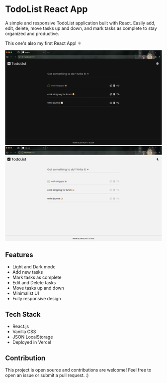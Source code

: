 # TodoList React App

A simple and responsive TodoList application built with React. Easily add, edit, delete, move tasks up and down, and mark tasks as complete to stay organized and productive.

This one's also my first React App! ⚛

![TodoList App Screenshot](public/darkMode.png)
![TodoList App Screenshot](public/lightMode.png)

## Features

- Light and Dark mode
- Add new tasks
- Mark tasks as complete
- Edit and Delete tasks
- Move tasks up and down
- Minimalist UI
- Fully responsive design

## Tech Stack

- React.js
- Vanilla CSS
- JSON LocalStorage
- Deployed in Vercel

## Contribution

This project is open source and contributions are welcome! Feel free to open an issue or submit a pull request. :)
